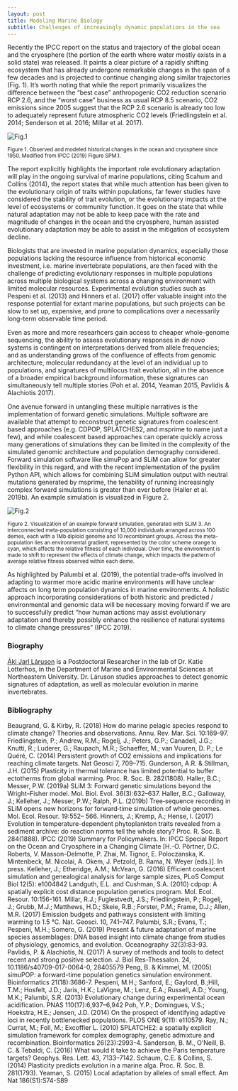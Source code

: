 ```yaml
---
layout: post
title: Modeling Marine Biology 
subtitle: Challenges of increasingly dynamic populations in the sea
---
```


Recently the IPCC report on the status and trajectory of the global ocean and the cryosphere (the portion of the earth where water mostly exists in a solid state) was released. It paints a clear picture of a rapidly shifting ecosystem that has already undergone remarkable changes in the span of a few decades and is projected to continue changing along similar trajectories (Fig. 1). It’s worth noting that while the report primarily visualizes the difference between the “best case” anthropogenic CO2 reduction scenario RCP 2.6, and the “worst case” business as usual RCP 8.5 scenario, CO2 emissions since 2005 suggest that the RCP 2.6 scenario is already too low to adequately represent future atmospheric CO2 levels (Friedlingstein et al. 2014; Senderson et al. 2016; Millar et al. 2017).

![Fig.1](../img/IPCC-OcCry-Fig1.png)

<sub>Figure 1. Observed and modeled historical changes in the ocean and cryosphere since 1950. Modified from IPCC (2019) Figure SPM.1.</sub>

The report explicitly highlights the important role evolutionary adaptation will play in the ongoing survival of marine populations, citing Scahum and Collins (2014), the report states that while much attention has been given to the evolutionary origin of traits within populations, far fewer studies have considered the stability of trait evolution, or the evolutionary impacts at the level of ecosystems or community function. It goes on the state that while natural adaptation may not be able to keep pace with the rate and magnitude of changes in the ocean and the cryosphere, human assisted evolutionary adaptation may be able to assist in the mitigation of ecosystem decline. 

Biologists that are invested in marine population dynamics, especially those populations lacking the resource influence from historical economic investment, i.e. marine invertebrate populations, are then faced with the challenge of predicting evolutionary responses in multiple populations across multiple biological systems across a changing environment with limited molecular resources. Experimental evolution studies such as Pespeni et al. (2013) and Hinners et al. (2017) offer valuable insight into the response potential for extant marine populations, but such projects can be slow to set up, expensive, and prone to complications over a necessarily long-term observable time period. 

Even as more and more researhcers gain access to cheaper whole-genome sequencing, the ability to assess evolutionary responses in _de novo_ systems is contingent on interpretations derived from allele frequencies; and as understanding grows of the confluence of effects from genomic architecture, molecular redundancy at the level of an individual up to populations, and signatures of multilocus trait evolution, all in the absence of a broader empirical background information, these signatures can simultaneously tell multiple stories (Poh et al. 2014, Yeaman 2015, Pavlidis & Alachiotis 2017).

One avenue forward in untangling these multiple narratives is the implementation of forward genetic simulations. Multiple software are available that attempt to reconstruct genetic signatures from coalescent based approaches (e.g. CDPOP, SPLATCHES2, and msprime to name just a few), and while coalescent based approaches can operate quickly across many generations of simulations they can be limited in the complexity of the simulated genomic architecture and population demography considered. Forward simulation software like simuPop and SLiM can allow for greater flexibility in this regard, and with the recent implementation of the pyslim Python API, which allows for combining SLiM simulation output with neutral mutations generated by msprime, the tenability of running increasingly complex forward simulations is greater than ever before (Haller et al. 2019b). An example simulation is visualized in Figure 2.

![Fig.2](..img/SLiM-sim-examp-Fig2.png)

<sub>Figure 2. Visualization of an example forward simulation, generated with SLiM 3. An interconnected meta-population consisting of 10,000 individuals arranged across 100 demes, each with a 1Mb diploid genome and 10 recombinant groups. Across the meta-population lies an environmental gradient, represented by the color scheme orange to cyan, which affects the relative fitness of each individual. Over time, the environment is made to shift to represent the effects of climate change, which impacts the pattern of average relative fitness observed within each deme.</sub>

As highlighted by Palumbi et al. (2019), the potential trade-offs involved in adapting to warmer more acidic marine environments will have unclear affects on long term population dynamics in marine environments. A holistic approach incorporating considerations of both historic and predicted / environmental and genomic data will be necessary moving forward if we are to successfully predict “how human actions may assist evolutionary adaptation and thereby possibly enhance the resilience of natural systems to climate change pressures” (IPCC 2019). 

### Biography
[Áki Jarl Láruson](https://akijarl.wordpress.com/) is a Postdoctoral Researcher in the lab of Dr. Katie Lotterhos, in the Department of Marine and Environmental Sciences at Northeastern University. Dr. Láruson studies approaches to detect genomic signatures of adaptation, as well as molecular evolution in marine invertebrates.

### Bibliography
Beaugrand, G. & Kirby, R. (2018) How do marine pelagic species respond to climate change? Theories and observations. Annu. Rev. Mar. Sci. 10:169–97.
Friedlingstein, P.; Andrew, R.M.; Rogelj, J.; Peters, G.P.; Canadell, J.G.; Knutti, R.; Luderer, G.; Raupach, M.R.; Schaeffer, M.; van Vuuren, D. P.; Le Quéré, C. (2014) Persistent growth of CO2 emissions and implications for reaching climate targets. Nat Geosci 7, 709–715.
Gunderson, A.R. & Stillman, J.H. (2015) Plasticity in thermal tolerance has limited potential to buffer ectotherms from global warming. Proc. R. Soc. B. 282(1808).
Haller, B.C.; Messer, P.W. (2019a) SLiM 3: Forward genetic simulations beyond the Wright–Fisher model. Mol. Biol. Evol. 36(3):632–637.
Haller, B.C.; Galloway, J.; Kelleher, J.; Messer, P.W.; Ralph, P.L. (2019b) Tree‐sequence recording in SLiM opens new horizons for forward‐time simulation of whole genomes. Mol. Ecol. Resour. 19:552– 566.
Hinners, J.; Kremp, A.; Hense, I. (2017) Evolution in temperature-dependent phytoplankton traits revealed from a sediment archive: do reaction norms tell the whole story? Proc. R. Soc. B. 284(1888).
IPCC (2019) Summary for Policymakers. In: IPCC Special Report on the Ocean and Cryosphere in a Changing Climate [H.-O. Pörtner, D.C. Roberts, V. Masson-Delmotte, P. Zhai, M. Tignor, E. Poloczanska, K. Mintenbeck, M. Nicolai, A. Okem, J. Petzold, B. Rama, N. Weyer (eds.)]. In press.
Kelleher, J.; Etheridge, A.M.; McVean, G. (2016) Efficient coalescent simulation and genealogical analysis for large sample sizes, PLoS Comput Biol 12(5): e1004842
Landguth, E.L. and Cushman, S.A. (2010) cdpop: A spatially explicit cost distance population genetics program. Mol. Ecol. Resour. 10:156-161.
Millar, R.J.; Fuglestvedt, J.S.; Friedlingstein, P.; Rogelj, J.; Grubb, M.J.; Matthews, H.D.; Skeie, R.B.; Forster, P.M.; Frame, D.J.; Allen, M.R. (2017) Emission budgets and pathways consistent with limiting warming to 1.5 °C. Nat. Geosci. 10, 741–747.
Palumbi, S.R.; Evans, T.; Pespeni, M.H.; Somero, G. (2019) Present & future adaptation of marine species assemblages: DNA based insight into climate change from studies of physiology, genomics, and evolution. Oceanography 32(3):83-93.
Pavlidis, P. & Alachiotis, N. (2017) A survey of methods and tools to detect recent and strong positive selection. J. Biol Res-Thessalon. 24, 10.1186/s40709-017-0064-0, 28405579
Peng, B. & Kimmel, M. (2005) simuPOP: a forward-time population genetics simulation environment. Bioinformatics 21(18):3686-7.
Pespeni, M.H.; Sanford, E.; Gaylord, B.;Hill, T.M.; Hosfelt, J.D.; Jaris, H.K.; LaVigne, M.; Lenz, E.A.; Russell, A.D.; Young, M.K.; Palumbi, S.R. (2013) Evolutionary change during experimental ocean acidification. PNAS 110(17):6,937–6,942
Poh, Y.P.; Domingues, V.S.; Hoekstra, H.E.; Jensen, J.D. (2014) On the prospect of identifying adaptive loci in recently bottlenecked populations. PLOS ONE 9(11): e110579. 
Ray, N.; Currat, M.; Foll, M.; Excoffier L. (2010) SPLATCHE2: a spatially explicit simulation framework for complex demography, genetic admixture and recombination. Bioinformatics 26(23):2993-4.
Sanderson, B. M., O’Neill, B. C. & Tebaldi, C. (2016) What would it take to achieve the Paris temperature targets? Geophys. Res. Lett. 43, 7133–7142.
Schaum, C.E. & Collins, S. (2014) Plasticity predicts evolution in a marine alga. Proc. R. Soc. B. 281(1793).
Yeaman, S. (2015) Local adaptation by alleles of small effect. Am Nat 186(S1):S74-S89

